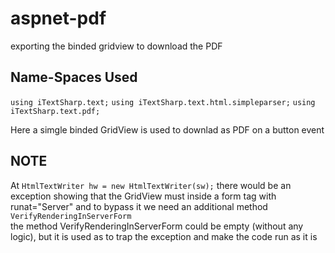 # aspnet-pdf
exporting the binded gridview to download the PDF

## Name-Spaces Used
`using iTextSharp.text;`  `using iTextSharp.text.html.simpleparser;`  `using iTextSharp.text.pdf;`

Here a simgle binded GridView is used to downlad as PDF on a button event

## NOTE
At `HtmlTextWriter hw = new HtmlTextWriter(sw);` there would be an exception showing that the GridView must inside a form tag with runat="Server" and to bypass it we need an additional method  `VerifyRenderingInServerForm`  
the method VerifyRenderingInServerForm could be empty (without any logic), but it is used as to trap the exception and make the code run as it is
